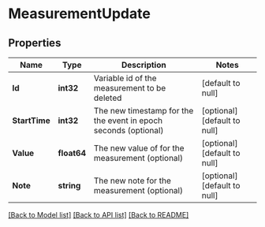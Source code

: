 # MeasurementUpdate

## Properties
Name | Type | Description | Notes
------------ | ------------- | ------------- | -------------
**Id** | **int32** | Variable id of the measurement to be deleted | [default to null]
**StartTime** | **int32** | The new timestamp for the the event in epoch seconds (optional) | [optional] [default to null]
**Value** | **float64** | The new value of for the measurement (optional) | [optional] [default to null]
**Note** | **string** | The new note for the measurement (optional) | [optional] [default to null]

[[Back to Model list]](../README.md#documentation-for-models) [[Back to API list]](../README.md#documentation-for-api-endpoints) [[Back to README]](../README.md)


